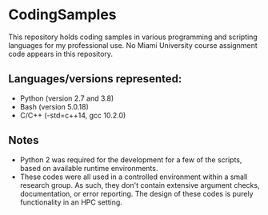 # CodingSamples

This repository holds coding samples in various programming and scripting languages for my professional use. No Miami University course assignment code appears in this repository.

## Languages/versions represented:
- Python (version 2.7 and 3.8)
- Bash (version 5.0.18)
- C/C++ (-std=c++14, gcc 10.2.0)

## Notes
- Python 2 was required for the development for a few of the scripts, based on available runtime environments.
- These codes were all used in a controlled environment within a small research group. As such, they don't contain extensive argument checks, documentation, or error reporting. The design of these codes is purely functionality in an HPC setting.

